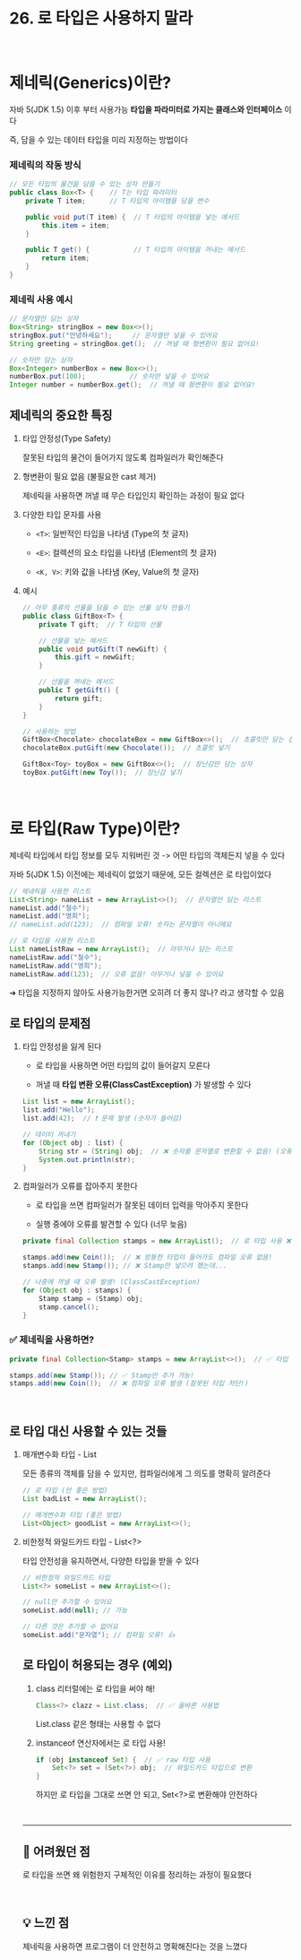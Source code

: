 # 26. 로 타입은 사용하지 말라

<br>

# 제네릭(Generics)이란?

자바 5(JDK 1.5) 이후 부터 사용가능 **타입을 파라미터로 가지는 클래스와 인터페이스** 이다

즉, 담을 수 있는 데이터 타입을 미리 지정하는 방법이다

### 제네릭의 작동 방식

```java
// 모든 타입의 물건을 담을 수 있는 상자 만들기
public class Box<T> {    // T는 타입 파라미터
    private T item;      // T 타입의 아이템을 담을 변수

    public void put(T item) {  // T 타입의 아이템을 넣는 메서드
        this.item = item;
    }

    public T get() {           // T 타입의 아이템을 꺼내는 메서드
        return item;
    }
}
```

### 제네릭 사용 예시

```java
// 문자열만 담는 상자
Box<String> stringBox = new Box<>();
stringBox.put("안녕하세요");     // 문자열만 넣을 수 있어요
String greeting = stringBox.get();  // 꺼낼 때 형변환이 필요 없어요!

// 숫자만 담는 상자
Box<Integer> numberBox = new Box<>();
numberBox.put(100);           // 숫자만 넣을 수 있어요
Integer number = numberBox.get();  // 꺼낼 때 형변환이 필요 없어요!
```

## 제네릭의 중요한 특징

1. 타입 안정성(Type Safety)

   잘못된 타입의 물건이 들어가지 않도록 컴파일러가 확인해준다

2. 형변환이 필요 없음 (불필요한 cast 제거)

   제네릭을 사용하면 꺼낼 때 무슨 타입인지 확인하는 과정이 필요 없다

3. 다양한 타입 문자를 사용

   - `<T>`: 일반적인 타입을 나타냄 (Type의 첫 글자)

   - `<E>`: 컬렉션의 요소 타입을 나타냄 (Element의 첫 글자)

   - `<K, V>`: 키와 값을 나타냄 (Key, Value의 첫 글자)

4. 예시

   ```java
   // 아무 종류의 선물을 담을 수 있는 선물 상자 만들기
   public class GiftBox<T> {
       private T gift;  // T 타입의 선물

       // 선물을 넣는 메서드
       public void putGift(T newGift) {
           this.gift = newGift;
       }

       // 선물을 꺼내는 메서드
       public T getGift() {
           return gift;
       }
   }

   // 사용하는 방법
   GiftBox<Chocolate> chocolateBox = new GiftBox<>();  // 초콜릿만 담는 상자
   chocolateBox.putGift(new Chocolate());  // 초콜릿 넣기

   GiftBox<Toy> toyBox = new GiftBox<>();  // 장난감만 담는 상자
   toyBox.putGift(new Toy());  // 장난감 넣기
   ```

<br>

# 로 타입(Raw Type)이란?

제네릭 타입에서 타입 정보를 모두 지워버린 것 -> 어떤 타입의 객체든지 넣을 수 있다

자바 5(JDK 1.5) 이전에는 제네릭이 없었기 때문에, 모든 컬렉션은 로 타입이었다

```java
// 제네릭을 사용한 리스트
List<String> nameList = new ArrayList<>();  // 문자열만 담는 리스트
nameList.add("철수");
nameList.add("영희");
// nameList.add(123);  // 컴파일 오류! 숫자는 문자열이 아니에요

// 로 타입을 사용한 리스트
List nameListRaw = new ArrayList();  // 아무거나 담는 리스트
nameListRaw.add("철수");
nameListRaw.add("영희");
nameListRaw.add(123);  // 오류 없음! 아무거나 넣을 수 있어요
```

➔ 타입을 지정하지 않아도 사용가능한거면 오히려 더 좋지 않나? 라고 생각할 수 있음

## 로 타입의 문제점

1. 타입 안정성을 잃게 된다

   - 로 타입을 사용하면 어떤 타입의 값이 들어갈지 모른다

   - 꺼낼 때 **타입 변환 오류(ClassCastException)** 가 발생할 수 있다

   ```java
   List list = new ArrayList();
   list.add("Hello");
   list.add(42);  // ❗ 문제 발생 (숫자가 들어감)

   // 데이터 꺼내기
   for (Object obj : list) {
       String str = (String) obj;  // ❌ 숫자를 문자열로 변환할 수 없음! (오류 발생)
       System.out.println(str);
   }
   ```

2. 컴파일러가 오류를 잡아주지 못한다

   - 로 타입을 쓰면 컴파일러가 잘못된 데이터 입력을 막아주지 못한다

   - 실행 중에야 오류를 발견할 수 있다 (너무 늦음)

   ```java
   private final Collection stamps = new ArrayList();  // 로 타입 사용 ❌

   stamps.add(new Coin());  // ❌ 엉뚱한 타입이 들어가도 컴파일 오류 없음!
   stamps.add(new Stamp()); // ❌ Stamp만 넣으려 했는데...

   // 나중에 꺼낼 때 오류 발생! (ClassCastException)
   for (Object obj : stamps) {
       Stamp stamp = (Stamp) obj;
       stamp.cancel();
   }
   ```

### ✅ 제네릭을 사용하면?

```java
private final Collection<Stamp> stamps = new ArrayList<>();  // ✅ 타입 명확하게 지정!

stamps.add(new Stamp()); // ✅ Stamp만 추가 가능!
stamps.add(new Coin());  // ❌ 컴파일 오류 발생 (잘못된 타입 차단!)
```

<br>

## 로 타입 대신 사용할 수 있는 것들

1. 매개변수화 타입 - List<Object>

   모든 종류의 객체를 담을 수 있지만, 컴파일러에게 그 의도를 명확히 알려준다

   ```java
   // 로 타입 (안 좋은 방법)
   List badList = new ArrayList();

   // 매개변수화 타입 (좋은 방법)
   List<Object> goodList = new ArrayList<>();
   ```

2. 비한정적 와일드카드 타입 - List<?>

   타입 안전성을 유지하면서, 다양한 타입을 받을 수 있다

   ```java
   // 비한정적 와일드카드 타입
   List<?> someList = new ArrayList<>();

   // null만 추가할 수 있어요
   someList.add(null); // 가능

   // 다른 것은 추가할 수 없어요
   someList.add("문자열"); // 컴파일 오류! 👍
   ```

## 로 타입이 허용되는 경우 (예외)

1. class 리터럴에는 로 타입을 써야 해!

   ```java
   Class<?> clazz = List.class;  // ✅ 올바른 사용법
   ```

   List<String>.class 같은 형태는 사용할 수 없다

2. instanceof 연산자에서는 로 타입 사용!
   ```java
   if (obj instanceof Set) {  // ✅ raw 타입 사용
       Set<?> set = (Set<?>) obj;  // 와일드카드 타입으로 변환
   }
   ```
   하지만 로 타입을 그대로 쓰면 안 되고, Set<?>로 변환해야 안전하다

<br>

---

## 🧩 어려웠던 점

로 타입을 쓰면 왜 위험한지 구체적인 이유를 정리하는 과정이 필요했다

<br>

## 💡 느낀 점

제네릭을 사용하면 프로그램이 더 안전하고 명확해진다는 것을 느꼈다

